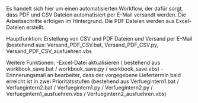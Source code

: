 Es handelt sich hier um einen automatisierten Workflow, der dafür sorgt, dass PDF und CSV Dateien automatisiert per E-Mail versandt werden. Die Arbeitsschritte erfolgen im Hintergrund.
Die PDF Dateien werden aus Excel-Dateien erstellt.

Hauptfunktion:
Erstellung von CSV und PDF Dateien und Versand per E-Mail (bestehend aus: Versand_PDF_CSV.bat, Versand_PDF_CSV.py, Versand_PDF_CSV_ausfuehren.vbs



Weitere Funktionen:
-Excel-Datei aktualisieren ( bestehend aus workbook_save.bat / workbook_save.py / workbook_save.vbs)
-Erinnerungsmail an bearbeiter, dass der vorgegebene Liefertermin bald erreicht ist in zwei Prioritätsstufen (bestehend aus Verfuegintern1.bat / Verfuegintern2.bat / Verfuegintern1.py / Verfuegintern2.py / Verfuegintern1_ausfuehren.vbs / Verfuegintern2_ausfuehren.vbs)

